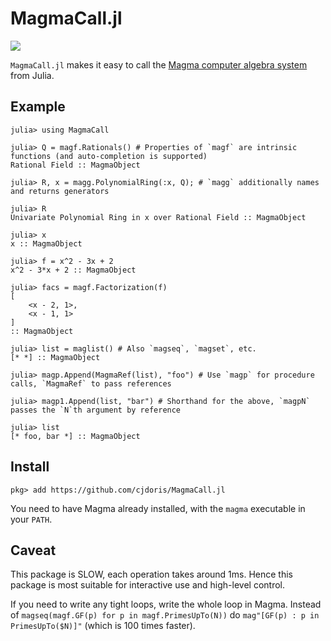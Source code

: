 # MagmaCall.jl

[![][docs-dev-img]][docs-dev-url]

`MagmaCall.jl` makes it easy to call the [Magma computer algebra system](http://magma.maths.usyd.edu.au/magma/) from Julia.

## Example

```julia-repl
julia> using MagmaCall

julia> Q = magf.Rationals() # Properties of `magf` are intrinsic functions (and auto-completion is supported)
Rational Field :: MagmaObject

julia> R, x = magg.PolynomialRing(:x, Q); # `magg` additionally names and returns generators

julia> R
Univariate Polynomial Ring in x over Rational Field :: MagmaObject

julia> x
x :: MagmaObject

julia> f = x^2 - 3x + 2
x^2 - 3*x + 2 :: MagmaObject

julia> facs = magf.Factorization(f)
[
    <x - 2, 1>,
    <x - 1, 1>
]
:: MagmaObject

julia> list = maglist() # Also `magseq`, `magset`, etc.
[* *] :: MagmaObject

julia> magp.Append(MagmaRef(list), "foo") # Use `magp` for procedure calls, `MagmaRef` to pass references

julia> magp1.Append(list, "bar") # Shorthand for the above, `magpN` passes the `N`th argument by reference

julia> list
[* foo, bar *] :: MagmaObject
```

## Install

```julia-repl
pkg> add https://github.com/cjdoris/MagmaCall.jl
```

You need to have Magma already installed, with the `magma` executable in your `PATH`.

## Caveat

This package is SLOW, each operation takes around 1ms. Hence this package is most suitable for interactive use and high-level control.

If you need to write any tight loops, write the whole loop in Magma. Instead of `magseq(magf.GF(p) for p in magf.PrimesUpTo(N))` do `mag"[GF(p) : p in PrimesUpTo($N)]"` (which is 100 times faster).

[docs-dev-img]: https://img.shields.io/badge/docs-dev-blue.svg
[docs-dev-url]: https://cjdoris.github.io/MagmaCall.jl/dev
